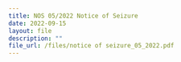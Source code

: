 ```yaml
---
title: NOS 05/2022 Notice of Seizure
date: 2022-09-15
layout: file
description: ""
file_url: /files/notice of seizure_05_2022.pdf
---
```

